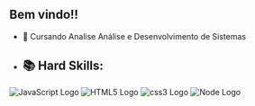 ## Bem vindo!!

- 🔭 Cursando Analise Análise e Desenvolvimento de Sistemas

- ## 📚 Hard Skills:

<img src="https://img.shields.io/badge/javascript%20-%23323330.svg?&style=for-the-badge&logo=javascript&logoColor=%23F7DF1E" alt="JavaScript Logo"> <img src="https://img.shields.io/badge/html5%20-%23E34F26.svg?&style=for-the-badge&logo=html5&logoColor=white" alt="HTML5 Logo"> <img src="https://img.shields.io/badge/css3%20-%231572B6.svg?&style=for-the-badge&logo=css3&logoColor=white" alt="css3 Logo"> <img src="https://img.shields.io/badge/node.js%20-%2343853D.svg?&style=for-the-badge&logo=node.js&logoColor=white" alt="Node Logo">
